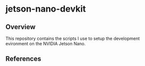 # jetson-nano-devkit

## Overview

This repository contains the scripts I use to setup the development evironment on the NVIDIA Jetson Nano.

## References
